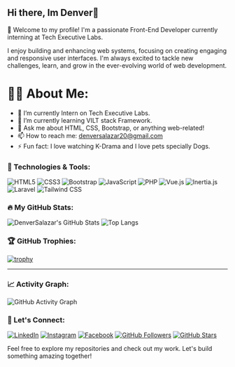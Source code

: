 ## Hi there, Im Denver👋
🌟 Welcome to my profile!
I'm a passionate Front-End Developer currently interning at Tech Executive Labs.

I enjoy building and enhancing web systems, focusing on creating engaging and responsive user interfaces. I'm always excited to tackle new challenges, learn, and grow in the ever-evolving world of web development.
# 👨‍💻 About Me:
- 🔭 I’m currently Intern on Tech Executive Labs.
- 🌱 I’m currently learning VILT stack Framework.
- 💬 Ask me about HTML, CSS, Bootstrap, or anything web-related!
- 📫 How to reach me: denversalazar20@gmail.com
- ⚡ Fun fact: I love watching K-Drama and I love pets specially Dogs.


### 🚀 Technologies & Tools:
![HTML5](https://img.shields.io/badge/-HTML5-E34F26?style=flat-square&logo=html5&logoColor=white)
![CSS3](https://img.shields.io/badge/-CSS3-1572B6?style=flat-square&logo=css3)
![Bootstrap](https://img.shields.io/badge/-Bootstrap-7952B3?style=flat-square&logo=bootstrap)
![JavaScript](https://img.shields.io/badge/-JavaScript-F7DF1E?style=flat-square&logo=javascript&logoColor=black)
![PHP](https://img.shields.io/badge/-PHP-777BB4?style=flat-square&logo=php)
![Vue.js](https://img.shields.io/badge/-Vue.js-4FC08D?style=flat-square&logo=vue.js)
![Inertia.js](https://img.shields.io/badge/-Inertia.js-512BD4?style=flat-square&logo=inertia&logoColor=white)
![Laravel](https://img.shields.io/badge/-Laravel-FF2D20?style=flat-square&logo=laravel&logoColor=white)
![Tailwind CSS](https://img.shields.io/badge/-Tailwind%20CSS-38B2AC?style=flat-square&logo=tailwind-css&logoColor=white)

### 🔥 My GitHub Stats:
![DenverSalazar's GitHub Stats](https://github-readme-stats.vercel.app/api?username=DenverSalazar&show_icons=true&theme=radical)
![Top Langs](https://github-readme-stats.vercel.app/api/top-langs/?username=DenverSalazar&layout=compact&theme=radical)

### 🏆 GitHub Trophies:
[![trophy](https://github-profile-trophy.vercel.app/?username=DenverSalazar&theme=radical)](https://github.com/ryo-ma/github-profile-trophy)

---

### 📈 Activity Graph:
![GitHub Activity Graph](https://github-readme-activity-graph.cyclic.app/graph?username=DenverSalazar&theme=radical)


### 📣 Let's Connect:
[![LinkedIn](https://img.shields.io/badge/LinkedIn-Connect-blue?style=flat-square&logo=linkedin)](https://www.linkedin.com/in/denver-salazar-56923534b/)
[![Instagram](https://img.shields.io/badge/Instagram-Follow-E4405F?style=flat-square&logo=instagram&logoColor=white)](https://www.instagram.com/dnvr_s216/)
[![Facebook](https://img.shields.io/badge/Facebook-Follow-blue?style=flat-square&logo=facebook)](https://www.facebook.com/dnvrslzr)
[![GitHub Followers](https://img.shields.io/github/followers/DenverSalazar?label=Followers&style=social)](https://github.com/DenverSalazar)
[![GitHub Stars](https://img.shields.io/github/stars/DenverSalazar?label=Total%20Stars&style=social)](https://github.com/DenverSalazar)


Feel free to explore my repositories and check out my work. Let's build something amazing together!
